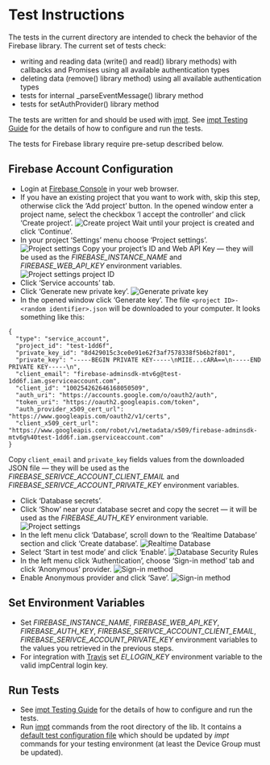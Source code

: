 # Test Instructions #

The tests in the current directory are intended to check the behavior of the Firebase library. The current set of tests check:
- writing and reading data (write() and read() library methods) with callbacks and Promises using all available authentication types
- deleting data (remove() library method) using all available authentication types
- tests for internal _parseEventMessage() library method
- tests for setAuthProvider() library method

The tests are written for and should be used with [impt](https://github.com/electricimp/imp-central-impt). See [impt Testing Guide](https://github.com/electricimp/imp-central-impt/blob/master/TestingGuide.md) for the details of how to configure and run the tests.

The tests for Firebase library require pre-setup described below.

## Firebase Account Configuration ##

- Login at [Firebase Console](https://console.firebase.google.com) in your web browser.
- If you have an existing project that you want to work with, skip this step, otherwise click the ‘Add project’ button.
In the opened window enter a project name, select the checkbox ‘I accept the controller’ and click ‘Create project’.
![Create project](../png/CreateProject.png)
Wait until your project is created and click ‘Continue’.
- In your project ‘Settings’ menu choose ‘Project settings’.
![Project settings](../png/ProjectSettings.png)
Copy your project’s ID and Web API Key &mdash; they will be used as the *FIREBASE_INSTANCE_NAME* and *FIREBASE_WEB_API_KEY* environment variables.
![Project settings project ID](../png/ProjectSettingsProjectIdAndWebApiKey.png)
- Click ‘Service accounts’ tab.
- Click ‘Generate new private key’.
![Generate private key](../png/GeneratePrivateKey.png)
- In the opened window click ‘Generate key’. The file `<project ID>-<random identifier>.json` will be downloaded to your computer.
It looks something like this:
```
{
  "type": "service_account",
  "project_id": "test-1dd6f",
  "private_key_id": "8d429015c3ce0e91e62f3af7578338f5b6b2f801",
  "private_key": "-----BEGIN PRIVATE KEY-----\nMIIE...cARA==\n-----END PRIVATE KEY-----\n",
  "client_email": "firebase-adminsdk-mtv6g@test-1dd6f.iam.gserviceaccount.com",
  "client_id": "100254262646168050509",
  "auth_uri": "https://accounts.google.com/o/oauth2/auth",
  "token_uri": "https://oauth2.googleapis.com/token",
  "auth_provider_x509_cert_url": "https://www.googleapis.com/oauth2/v1/certs",
  "client_x509_cert_url": "https://www.googleapis.com/robot/v1/metadata/x509/firebase-adminsdk-mtv6g%40test-1dd6f.iam.gserviceaccount.com"
}
```
Copy `client_email` and `private_key` fields values from the downloaded JSON file &mdash; they will be used as the *FIREBASE_SERIVCE_ACCOUNT_CLIENT_EMAIL* and *FIREBASE_SERIVCE_ACCOUNT_PRIVATE_KEY* environment variables.
- Click ‘Database secrets’.
- Click ‘Show’ near your database secret and copy the secret &mdash; it will be used as the *FIREBASE_AUTH_KEY* environment variable.
![Project settings](../png/DatabaseSecret.png)
- In the left menu click ‘Database’, scroll down to the ‘Realtime Database’ section and click ‘Create database’.
![Realtime Database](../png/RealtimeDatabase.png)
- Select ‘Start in test mode’ and click ‘Enable’.
![Database Security Rules](../png/DatabaseSecurityRules.png)
- In the left menu click ‘Authentication’, choose ‘Sign-in method’ tab and click ‘Anonymous’ provider.
![Sign-in method](../png/SignInMethod.png)
- Enable Anonymous provider and click ‘Save’.
![Sign-in method](../png/EnableAnonymousProvider.png)

## Set Environment Variables ##

- Set *FIREBASE_INSTANCE_NAME*, *FIREBASE_WEB_API_KEY*, *FIREBASE_AUTH_KEY*, *FIREBASE_SERIVCE_ACCOUNT_CLIENT_EMAIL*, *FIREBASE_SERIVCE_ACCOUNT_PRIVATE_KEY* environment variables to the values you retrieved in the previous steps.
- For integration with [Travis](https://travis-ci.org) set *EI_LOGIN_KEY* environment variable to the valid impCentral login key.

## Run Tests ##

- See [impt Testing Guide](https://github.com/electricimp/imp-central-impt/blob/master/TestingGuide.md) for the details of how to configure and run the tests.
- Run [impt](https://github.com/electricimp/imp-central-impt) commands from the root directory of the lib. It contains a [default test configuration file](../.impt.test) which should be updated by *impt* commands for your testing environment (at least the Device Group must be updated).
